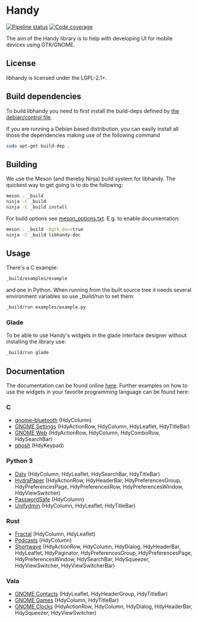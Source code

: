 # Handy
[![Pipeline status](https://gitlab.gnome.org/GNOME/libhandy/badges/master/build.svg)](https://gitlab.gnome.org/GNOME/libhandy/commits/master)
[![Code coverage](https://gitlab.gnome.org/GNOME/libhandy/badges/master/coverage.svg)](https://gitlab.gnome.org/GNOME/libhandy/commits/master)

The aim of the Handy library is to help with developing UI for mobile devices
using GTK/GNOME.

## License

libhandy is licensed under the LGPL-2.1+.

## Build dependencies

To build libhandy you need to first install the build-deps defined by [the debian/control file](https://gitlab.gnome.org/GNOME/libhandy/blob/master/debian/control#L6).

If you are running a Debian based distribution, you can easily install all those the dependencies making use of the following command

```sh
sudo apt-get build-dep .
```

## Building

We use the Meson (and thereby Ninja) build system for libhandy. The quickest
way to get going is to do the following:

```sh
meson . _build
ninja -C _build
ninja -C _build install
```

For build options see [meson_options.txt](./meson_options.txt). E.g. to enable documentation:

```sh
meson . _build -Dgtk_doc=true
ninja -C _build libhandy-doc
```

## Usage

There's a C example:

```sh
_build/examples/example
```

and one in Python. When running from the built source tree it
needs several environment variables so use \_build/run to set them:

```sh
_build/run examples/example.py
```

### Glade

To be able to use Handy's widgets in the glade interface designer without
installing the library use:

```sh
_build/run glade
```

## Documentation

The documentation can be found online
[here](https://gnome.pages.gitlab.gnome.org/libhandy). Further examples on how
to use the widgets in your favorite programming language can be found here:

### C
- [gnome-bluetooth](https://gitlab.gnome.org/GNOME/gnome-bluetooth) (HdyColumn)
- [GNOME Settings](https://gitlab.gnome.org/GNOME/gnome-control-center) (HdyActionRow, HdyColumn, HdyLeaflet, HdyTitleBar)
- [GNOME Web](https://gitlab.gnome.org/GNOME/epiphany) (HdyActionRow, HdyColumn, HdyComboRow, HdySearchBar)
- [phosh](https://source.puri.sm/Librem5/phosh) (HdyKeypad)

### Python 3
- [Daty](https://gitlab.gnome.org/World/Daty) (HdyColumn, HdyLeaflet, HdySearchBar, HdyTitleBar)
- [HydraPaper](https://gabmus.gitlab.io/HydraPaper/) (HdyActionRow, HdyHeaderBar, HdyPreferencesGroup, HdyPreferencesPage, HdyPreferencesRow, HdyPreferencesWindow, HdyViewSwitcher)
- [PasswordSafe](https://gitlab.gnome.org/World/PasswordSafe) (HdyColumn)
- [Unifydmin](https://gitlab.com/gabmus/unifydmin) (HdyColumn, HdyLeaflet, HdyTitleBar)

### Rust
- [Fractal](https://gitlab.gnome.org/GNOME/fractal) (HdyColumn, HdyLeaflet)
- [Podcasts](https://gitlab.gnome.org/World/podcasts) (HdyColumn)
- [Shortwave](https://gitlab.gnome.org/World/Shortwave) (HdyActionRow, HdyColumn, HdyDialog, HdyHeaderBar, HdyLeaflet, HdyPaginator, HdyPreferencesGroup, HdyPreferencesPage, HdyPreferencesWindow, HdySearchBar, HdySqueezer, HdyViewSwitcher, HdyViewSwitcherBar)

### Vala
- [GNOME Contacts](https://gitlab.gnome.org/GNOME/gnome-contacts) (HdyLeaflet, HdyHeaderGroup, HdyTitleBar)
- [GNOME Games](https://gitlab.gnome.org/GNOME/gnome-games) (HdyColumn, HdyTitleBar)
- [GNOME Clocks](https://gitlab.gnome.org/GNOME/gnome-clocks) (HdyActionRow, HdyColumn, HdyDialog, HdyHeaderBar, HdySqueezer, HdyViewSwitcher)
